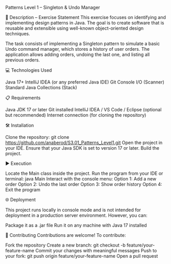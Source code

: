 Patterns Level 1 – Singleton & Undo Manager


📄 Description – Exercise Statement This exercise focuses on identifying and implementing design patterns in Java. The goal is to create software that is reusable and extensible using well-known object-oriented design techniques.

The task consists of implementing a Singleton pattern to simulate a basic Undo command manager, which stores a history of user orders. The application allows adding orders, undoing the last one, and listing all previous orders.

💻 Technologies Used

Java 17+
IntelliJ IDEA (or any preferred Java IDE)
Git
Console I/O (Scanner)
Standard Java Collections (Stack)

📋 Requirements

Java JDK 17 or later
Git installed
IntelliJ IDEA / VS Code / Eclipse (optional but recommended)
Internet connection (for cloning the repository)

🛠️ Installation

Clone the repository: git clone https://github.com/anaberod/S3.01_Patterns_Level1.git
Open the project in your IDE.
Ensure that your Java SDK is set to version 17 or later.
Build the project.

▶️ Execution

Locate the Main class inside the project.
Run the program from your IDE or terminal: java Main
Interact with the console menu:
Option 1: Add a new order
Option 2: Undo the last order
Option 3: Show order history
Option 4: Exit the program

🌐 Deployment 

This project runs locally in console mode and is not intended for deployment in a production server environment. However, you can:

Package it as a .jar file
Run it on any machine with Java 17 installed

🤝 Contributing Contributions are welcome! To contribute:

Fork the repository
Create a new branch: git checkout -b feature/your-feature-name
Commit your changes with meaningful messages
Push to your fork: git push origin feature/your-feature-name
Open a pull request
